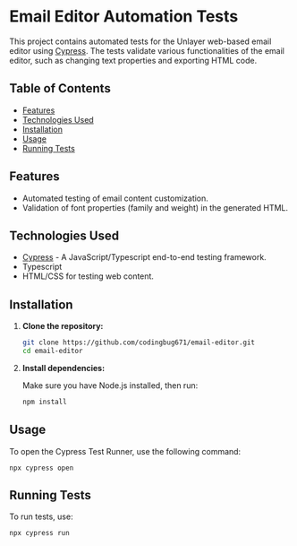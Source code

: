# Email Editor Automation Tests

This project contains automated tests for the Unlayer web-based email editor using [Cypress](https://www.cypress.io/). The tests validate various functionalities of the email editor, such as changing text properties and exporting HTML code.

## Table of Contents

- [Features](#features)
- [Technologies Used](#technologies-used)
- [Installation](#installation)
- [Usage](#usage)
- [Running Tests](#running-tests)


## Features

- Automated testing of email content customization.
- Validation of font properties (family and weight) in the generated HTML.

## Technologies Used

- [Cypress](https://www.cypress.io/) - A JavaScript/Typescript end-to-end testing framework.
- Typescript
- HTML/CSS for testing web content.

## Installation

1. **Clone the repository:**

   ```bash
   git clone https://github.com/codingbug671/email-editor.git
   cd email-editor

2. **Install dependencies:**

    Make sure you have Node.js installed, then run:
    ```bash
    npm install

## Usage

   To open the Cypress Test Runner, use the following command:
    
  
    npx cypress open
    
## Running Tests

   To run tests, use:
     
 
    npx cypress run







   
